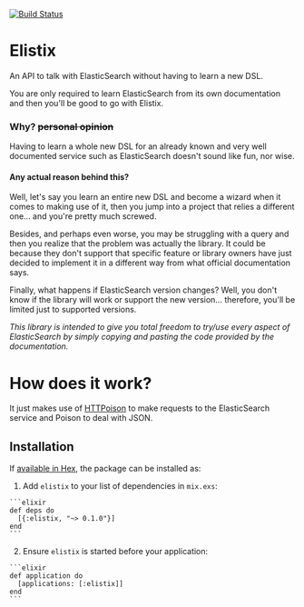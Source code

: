 [![Build Status](https://travis-ci.org/lcostantini/elistix.svg?branch=master)](https://travis-ci.org/lcostantini/elistix)

# Elistix
An API to talk with ElasticSearch without having to learn a new DSL.

You are only required to learn ElasticSearch from its own documentation and then
you'll be good to go with Elistix.

### Why? ~~personal opinion~~
Having to learn a whole new DSL for an already known and very well documented
service such as ElasticSearch doesn't sound like fun, nor wise.
#### Any actual reason behind this?
Well, let's say you learn an entire new DSL and become a wizard when it comes to
making use of it, then you jump into a project that relies a different one...
and you're pretty much screwed.

Besides, and perhaps even worse, you may be struggling with a query and then you
realize that the problem was actually the library. It could be because they
don't support that specific feature or library owners have just decided to
implement it in a different way from what official documentation says.

Finally, what happens if ElasticSearch version changes? Well, you don't know if
the library will work or support the new version... therefore, you'll be limited
just to supported versions.

*This library is intended to give you total freedom to try/use every aspect of
ElasticSearch by simply copying and pasting the code provided by the
documentation.*

# How does it work?
It just makes use of [HTTPoison](https://github.com/edgurgel/httpoison) to make
requests to the ElasticSearch service and Poison to deal with JSON.

## Installation

If [available in Hex](https://hex.pm/docs/publish), the package can be installed
as:

  1. Add `elistix` to your list of dependencies in `mix.exs`:

    ```elixir
    def deps do
      [{:elistix, "~> 0.1.0"}]
    end
    ```

  2. Ensure `elistix` is started before your application:

    ```elixir
    def application do
      [applications: [:elistix]]
    end
    ```
